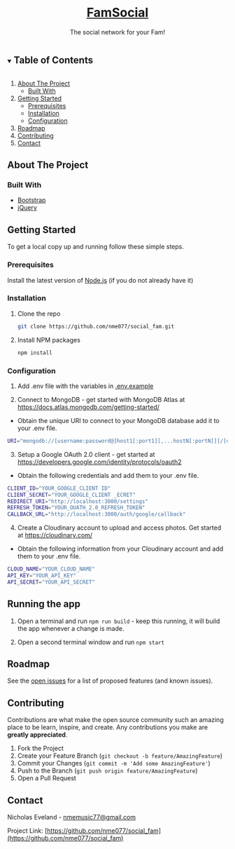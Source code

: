 <!-- PROJECT LOGO -->
<br />
<p align="center">
  <a href="https://famsocial.herokuapp.com/">
    <h1 align="center">FamSocial</h1>
  </a>

  <p align="center">
    The social network for your Fam!
  </p>
</p>



<!-- TABLE OF CONTENTS -->
<details open="open">
  <summary><h2 style="display: inline-block">Table of Contents</h2></summary>
  <ol>
    <li>
      <a href="#about-the-project">About The Project</a>
      <ul>
        <li><a href="#built-with">Built With</a></li>
      </ul>
    </li>
    <li>
      <a href="#getting-started">Getting Started</a>
      <ul>
        <li><a href="#prerequisites">Prerequisites</a></li>
        <li><a href="#installation">Installation</a></li>
        <li><a href="#Configuration">Configuration</a></li>
      </ul>
    </li>
    <li><a href="#roadmap">Roadmap</a></li>
    <li><a href="#contributing">Contributing</a></li>
    <li><a href="#contact">Contact</a></li>
  </ol>
</details>



<!-- ABOUT THE PROJECT -->
## About The Project


### Built With

* [Bootstrap](https://getbootstrap.com/)
* [jQuery](https://jquery.com/)


<!-- GETTING STARTED -->
## Getting Started

To get a local copy up and running follow these simple steps.

### Prerequisites

Install the latest version of [Node.js](https://nodejs.org/en/) (if you do not already have it)

### Installation

1. Clone the repo
   ```sh
   git clone https://github.com/nme077/social_fam.git
   ```
2. Install NPM packages
   ```sh
   npm install
   ```
   
### Configuration

1. Add .env file with the variables in [.env.example](.env.example)

2. Connect to MongoDB - get started with MongoDB Atlas at https://docs.atlas.mongodb.com/getting-started/
  - Obtain the unique URI to connect to your MongoDB database add it to your .env file.
  ```sh
  URI="mongodb://[username:password@]host1[:port1][,...hostN[:portN]][/[defaultauthdb][?options]]"
  ```

3. Setup a Google OAuth 2.0 client - get started at https://developers.google.com/identity/protocols/oauth2
  - Obtain the following credentials and add them to your .env file.
  ```sh
  CLIENT_ID="YOUR_GOOGLE_CLIENT ID"
  CLIENT_SECRET="YOUR_GOOGLE_CLIENT _ECRET"
  REDIRECT_URI="http://localhost:3000/settings"
  REFRESH_TOKEN="YOUR_OUATH_2.0_REFRESH_TOKEN"
  CALLBACK_URL="http://localhost:3000/auth/google/callback"
  ```

4. Create a Cloudinary account to upload and access photos. Get started at https://cloudinary.com/
  - Obtain the following information from your Cloudinary account and add them to your .env file.
  ```sh
  CLOUD_NAME="YOUR_CLOUD_NAME"
  API_KEY="YOUR_API_KEY"
  API_SECRET="YOUR_API_SECRET"
  ```


<!-- RUN THE APP -->
## Running the app

1. Open a terminal and run ```npm run build``` - keep this running, it will build the app whenever a change is made.

2. Open a second terminal window and run ```npm start```


<!-- ROADMAP -->
## Roadmap

See the [open issues](https://github.com/nme077/social_fam/issues) for a list of proposed features (and known issues).



<!-- CONTRIBUTING -->
## Contributing

Contributions are what make the open source community such an amazing place to be learn, inspire, and create. Any contributions you make are **greatly appreciated**.

1. Fork the Project
2. Create your Feature Branch (`git checkout -b feature/AmazingFeature`)
3. Commit your Changes (`git commit -m 'Add some AmazingFeature'`)
4. Push to the Branch (`git push origin feature/AmazingFeature`)
5. Open a Pull Request


<!-- CONTACT -->
## Contact

Nicholas Eveland - nmemusic77@gmail.com

Project Link: [https://github.com/nme077/social_fam](https://github.com/nme077/social_fam)
